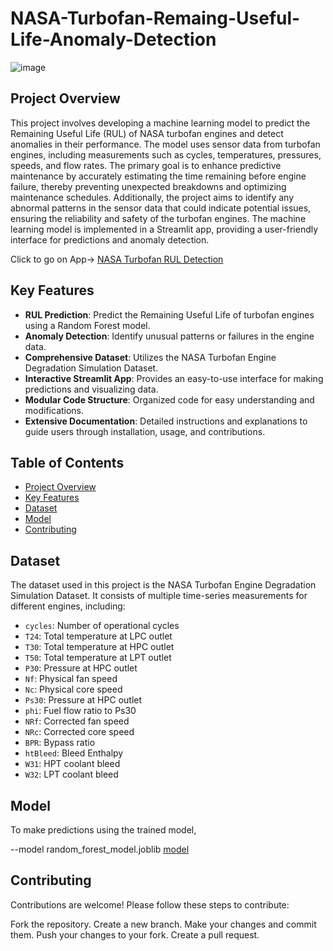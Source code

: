 # NASA-Turbofan-Remaing-Useful-Life-Anomaly-Detection
![image](https://github.com/user-attachments/assets/98896374-9e42-4662-8e49-67d41a5f3315)

## Project Overview
This project involves developing a machine learning model to predict the Remaining Useful Life (RUL) of NASA turbofan engines and detect anomalies in their performance. The model uses sensor data from turbofan engines, including measurements such as cycles, temperatures, pressures, speeds, and flow rates. The primary goal is to enhance predictive maintenance by accurately estimating the time remaining before engine failure, thereby preventing unexpected breakdowns and optimizing maintenance schedules. Additionally, the project aims to identify any abnormal patterns in the sensor data that could indicate potential issues, ensuring the reliability and safety of the turbofan engines. The machine learning model is implemented in a Streamlit app, providing a user-friendly interface for predictions and anomaly detection.

Click to go on App-> [NASA Turbofan RUL Detection](https://huggingface.co/spaces/Gaurav069/NASA_Turbofan_RUL_and_Anomaly_Prediction_Playground)

## Key Features
- **RUL Prediction**: Predict the Remaining Useful Life of turbofan engines using a Random Forest model.
- **Anomaly Detection**: Identify unusual patterns or failures in the engine data.
- **Comprehensive Dataset**: Utilizes the NASA Turbofan Engine Degradation Simulation Dataset.
- **Interactive Streamlit App**: Provides an easy-to-use interface for making predictions and visualizing data.
- **Modular Code Structure**: Organized code for easy understanding and modifications.
- **Extensive Documentation**: Detailed instructions and explanations to guide users through installation, usage, and contributions.
## Table of Contents
- [Project Overview](#project-overview)
- [Key Features](#Key-Features)
- [Dataset](#dataset)
- [Model](#Model)
- [Contributing](#contributing)

## Dataset
The dataset used in this project is the NASA Turbofan Engine Degradation Simulation Dataset. It consists of multiple time-series measurements for different engines, including:
- `cycles`: Number of operational cycles
- `T24`: Total temperature at LPC outlet
- `T30`: Total temperature at HPC outlet
- `T50`: Total temperature at LPT outlet
- `P30`: Pressure at HPC outlet
- `Nf`: Physical fan speed
- `Nc`: Physical core speed
- `Ps30`: Pressure at HPC outlet
- `phi`: Fuel flow ratio to Ps30
- `NRf`: Corrected fan speed
- `NRc`: Corrected core speed
- `BPR`: Bypass ratio
- `htBleed`: Bleed Enthalpy
- `W31`: HPT coolant bleed
- `W32`: LPT coolant bleed

## Model
To make predictions using the trained model,

--model random_forest_model.joblib [model](https://huggingface.co/spaces/Gaurav069/NASA_Turbofan_RUL_and_Anomaly_Prediction_Playground/blob/main/random_forest_model.joblib)

## Contributing
Contributions are welcome! Please follow these steps to contribute:

Fork the repository.
Create a new branch.
Make your changes and commit them.
Push your changes to your fork.
Create a pull request.
